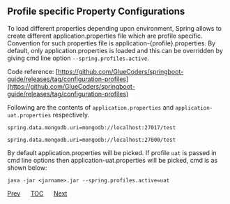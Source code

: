 ## Profile specific Property Configurations

To load different properties depending upon environment, Spring allows to create different application.properties file which are profile specific. Convention for such properties file is application-{profile}.properties. By default, only application.properties is loaded and this can be overridden by giving cmd line option `--spring.profiles.active`. 

Code reference: [https://github.com/GlueCoders/springboot-guide/releases/tag/configuration-profiles](https://github.com/GlueCoders/springboot-guide/releases/tag/configuration-profiles)

Following are the contents of `application.properties` and `application-uat.properties` respectively.

```
spring.data.mongodb.uri=mongodb://localhost:27017/test
```

```
spring.data.mongodb.uri=mongodb://localhost:27000/test
```

By default application.properties will be picked. If profile `uat` is passed in cmd line options then application-uat.properties will be picked, cmd is as shown below:

`java -jar <jarname>.jar --spring.profiles.active=uat`


[Prev](/mvc-exceptionmapper.md)&nbsp;&nbsp;&nbsp;&nbsp;&nbsp;&nbsp;[TOC](/TOC.md)&nbsp;&nbsp;&nbsp;&nbsp;&nbsp;&nbsp;[Next](/basic-auth-springsecurity.md)
